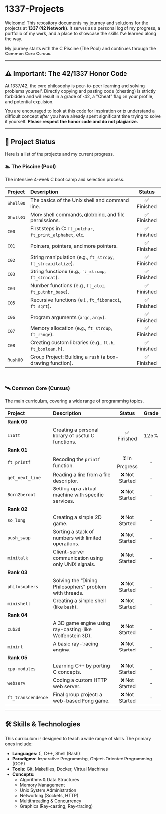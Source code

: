# 1337-Projects

Welcome! This repository documents my journey and solutions for the projects at **1337 (42 Network)**. It serves as a personal log of my progress, a portfolio of my work, and a place to showcase the skills I've learned along the way.

My journey starts with the C Piscine (The Pool) and continues through the Common Core Cursus.

---

## ⚠️ Important: The 42/1337 Honor Code

At 1337/42, the core philosophy is peer-to-peer learning and solving problems yourself. Directly copying and pasting code (cheating) is strictly forbidden and will result in a grade of -42, a "Cheat" flag on your profile, and potential expulsion.

You are encouraged to look at this code for inspiration or to understand a difficult concept *after* you have already spent significant time trying to solve it yourself. **Please respect the honor code and do not plagiarize.**

---

## 🚀 Project Status

Here is a list of the projects and my current progress.

### 🏊 The Piscine (Pool)

The intensive 4-week C boot camp and selection process.

| Project | Description | Status |
| :--- | :--- | :---: |
| `Shell00` | The basics of the Unix shell and command line. | ✅ Finished |
| `Shell01` | More shell commands, globbing, and file permissions. | ✅ Finished |
| `C00` | First steps in C: `ft_putchar`, `ft_print_alphabet`, etc. | ✅ Finished |
| `C01` | Pointers, pointers, and more pointers. | ✅ Finished |
| `C02` | String manipulation (e.g., `ft_strcpy`, `ft_strcapitalize`). | ✅ Finished |
| `C03` | String functions (e.g., `ft_strcmp`, `ft_strncat`). | ✅ Finished |
| `C04` | Number functions (e.g., `ft_atoi`, `ft_putnbr_base`). | ✅ Finished |
| `C05` | Recursive functions (e.t., `ft_fibonacci`, `ft_sqrt`). | ✅ Finished |
| `C06` | Program arguments (`argc`, `argv`). | ✅ Finished |
| `C07` | Memory allocation (e.g., `ft_strdup`, `ft_range`). | ✅ Finished |
| `C08` | Creating custom libraries (e.g., `ft.h`, `ft_boolean.h`). | ✅ Finished |
| `Rush00` | Group Project: Building a `rush` (a box-drawing function). | ✅ Finished |

<br>

### 🛰️ Common Core (Cursus)

The main curriculum, covering a wide range of programming topics.

| Project | Description | Status | Grade |
| :--- | :--- | :---: | :---: |
| **Rank 00** | | | |
| `Libft` | Creating a personal library of useful C functions. | ✅ Finished | 125% |
| **Rank 01** | | | |
| `ft_printf` | Recoding the `printf` function. | ⏳ In Progress | - |
| `get_next_line` | Reading a line from a file descriptor. | ❌ Not Started | - |
| `Born2beroot` | Setting up a virtual machine with specific services. |  ❌ Not Started | - |
| **Rank 02** | | | |
| `so_long` | Creating a simple 2D game. | ❌ Not Started | - |
| `push_swap` | Sorting a stack of numbers with limited operations. | ❌ Not Started | - |
| `minitalk` | Client-server communication using only UNIX signals. | ❌ Not Started | - |
| **Rank 03** | | | |
| `philosophers` | Solving the "Dining Philosophers" problem with threads. | ❌ Not Started | - |
| `minishell` | Creating a simple shell (like `bash`). | ❌ Not Started | - |
| **Rank 04** | | | |
| `cub3d` | A 3D game engine using ray-casting (like Wolfenstein 3D). | ❌ Not Started | - |
| `minirt` | A basic ray-tracing engine. | ❌ Not Started | - |
| **Rank 05** | | | |
| `cpp-modules` | Learning C++ by porting C concepts. | ❌ Not Started | - |
| `webserv` | Coding a custom HTTP web server. | ❌ Not Started | - |
| `ft_transcendence` | Final group project: a web-based Pong game. | ❌ Not Started | - |

---

## 🛠️ Skills & Technologies

This curriculum is designed to teach a wide range of skills. The primary ones include:

* **Languages:** C, C++, Shell (Bash)
* **Paradigms:** Imperative Programming, Object-Oriented Programming (OOP)
* **Tools:** Git, Makefiles, Docker, Virtual Machines
* **Concepts:**
    * Algorithms & Data Structures
    * Memory Management
    * Unix System Administration
    * Networking (Sockets, HTTP)
    * Multithreading & Concurrency
    * Graphics (Ray-casting, Ray-tracing)
